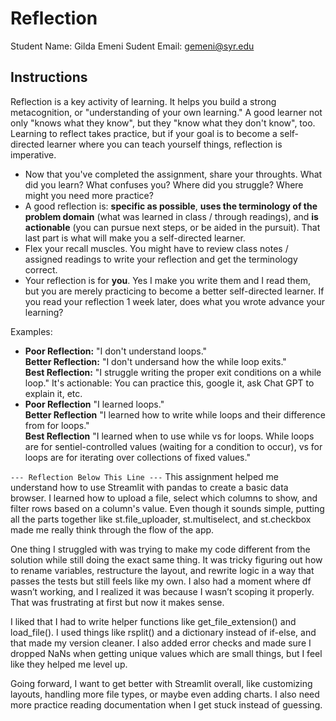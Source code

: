 # Reflection

Student Name:  Gilda Emeni
Sudent Email:  gemeni@syr.edu

## Instructions

Reflection is a key activity of learning. It helps you build a strong metacognition, or "understanding of your own learning." A good learner not only "knows what they know", but they "know what they don't know", too. Learning to reflect takes practice, but if your goal is to become a self-directed learner where you can teach yourself things, reflection is imperative.

- Now that you've completed the assignment, share your throughts. What did you learn? What confuses you? Where did you struggle? Where might you need more practice?
- A good reflection is: **specific as possible**,  **uses the terminology of the problem domain** (what was learned in class / through readings), and **is actionable** (you can pursue next steps, or be aided in the pursuit). That last part is what will make you a self-directed learner.
- Flex your recall muscles. You might have to review class notes / assigned readings to write your reflection and get the terminology correct.
- Your reflection is for **you**. Yes I make you write them and I read them, but you are merely practicing to become a better self-directed learner. If you read your reflection 1 week later, does what you wrote advance your learning?

Examples:

- **Poor Reflection:**  "I don't understand loops."   
**Better Reflection:** "I don't undersand how the while loop exits."   
**Best Reflection:** "I struggle writing the proper exit conditions on a while loop." It's actionable: You can practice this, google it, ask Chat GPT to explain it, etc. 
-  **Poor Reflection** "I learned loops."   
**Better Reflection** "I learned how to write while loops and their difference from for loops."   
**Best Reflection** "I learned when to use while vs for loops. While loops are for sentiel-controlled values (waiting for a condition to occur), vs for loops are for iterating over collections of fixed values."

`--- Reflection Below This Line ---`
This assignment helped me understand how to use Streamlit with pandas to create a basic data browser. I learned how to upload a file, select which columns to show, and filter rows based on a column's value. Even though it sounds simple, putting all the parts together like st.file_uploader, st.multiselect, and st.checkbox made me really think through the flow of the app.

One thing I struggled with was trying to make my code different from the solution while still doing the exact same thing. It was tricky figuring out how to rename variables, restructure the layout, and rewrite logic in a way that passes the tests but still feels like my own. I also had a moment where df wasn’t working, and I realized it was because I wasn’t scoping it properly. That was frustrating at first but now it makes sense.

I liked that I had to write helper functions like get_file_extension() and load_file(). I used things like rsplit() and a dictionary instead of if-else, and that made my version cleaner. I also added error checks and made sure I dropped NaNs when getting unique values which are small things, but I feel like they helped me level up.

Going forward, I want to get better with Streamlit overall, like customizing layouts, handling more file types, or maybe even adding charts. I also need more practice reading documentation when I get stuck instead of guessing.


